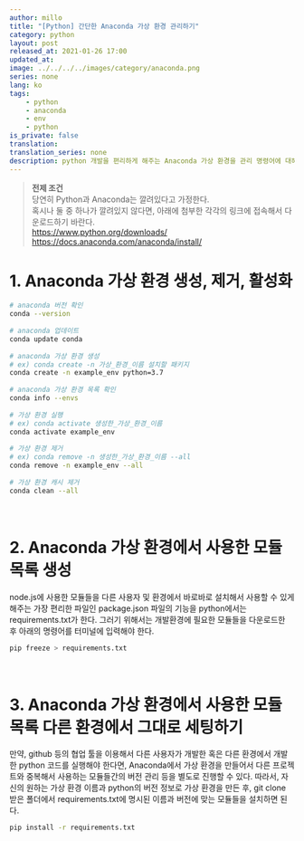 ```yaml
---
author: millo
title: "[Python] 간단한 Anaconda 가상 환경 관리하기"
category: python
layout: post
released_at: 2021-01-26 17:00
updated_at:
image: ../../../../images/category/anaconda.png
series: none
lang: ko
tags:
    - python
    - anaconda
    - env
    - python
is_private: false
translation:
translation_series: none
description: python 개발을 편리하게 해주는 Anaconda 가상 환경을 관리 명령어에 대해 알아보자.
---
```


> **전제 조건** <br/>
> 당연히 Python과 Anaconda는 깔려있다고 가정한다.<br/>
> 혹시나 둘 중 하나가 깔려있지 않다면, 아래에 첨부한 각각의 링크에 접속해서 다운로드하기 바란다. <br/> https://www.python.org/downloads/ <br/> https://docs.anaconda.com/anaconda/install/ <br/>

# 1. Anaconda 가상 환경 생성, 제거, 활성화

```bash
# anaconda 버전 확인
conda --version
​
# anaconda 업데이트
conda update conda
​
# anaconda 가상 환경 생성
# ex) conda create -n 가상_환경_이름 설치할 패키지
conda create -n example_env python=3.7
​
# anaconda 가상 환경 목록 확인
conda info --envs
​
# 가상 환경 실행
# ex) conda activate 생성한_가상_환경_이름
conda activate example_env
​
# 가상 환경 제거
# ex) conda remove -n 생성한_가상_환경_이름 --all
conda remove -n example_env --all
​
# 가상 환경 캐시 제거
conda clean --all
```

​

# 2. Anaconda 가상 환경에서 사용한 모듈 목록 생성

node.js에 사용한 모듈들을 다른 사용자 및 환경에서 바로바로 설치해서 사용할 수 있게 해주는 가장 편리한 파일인 package.json 파일의 기능을 python에서는 requirements.txt가 한다. 그러기 위해서는 개발환경에 필요한 모듈들을 다운로드한 후 아래의 명령어를 터미널에 입력해야 한다.

```bash
pip freeze > requirements.txt
```

​

# 3. Anaconda 가상 환경에서 사용한 모듈 목록 다른 환경에서 그대로 세팅하기

만약, github 등의 협업 툴을 이용해서 다른 사용자가 개발한 혹은 다른 환경에서 개발한 python 코드를 실행해야 한다면, Anaconda에서 가상 환경을 만들어서 다른 프로젝트와 중복해서 사용하는 모듈들간의 버전 관리 등을 별도로 진행할 수 있다. 따라서, 자신의 원하는 가상 환경 이름과 python의 버전 정보로 가상 환경을 만든 후, git clone 받은 폴더에서 requirements.txt에 명시된 이름과 버전에 맞는 모듈들을 설치하면 된다.

```bash
pip install -r requirements.txt
```
